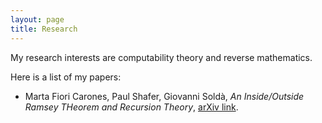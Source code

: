 ```yaml
---
layout: page
title: Research
---
```


My research interests are computability theory and reverse mathematics.

Here is a list of my papers:
 - Marta Fiori Carones, Paul Shafer, Giovanni Soldà, _An Inside/Outside Ramsey THeorem and Recursion Theory_, [arXiv link](https://arxiv.org/abs/2006.16969).
